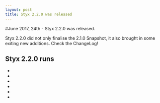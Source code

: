 ```yaml
---
layout: post
title: Styx 2.2.0 was released
---
```


#June 2017, 24th - Styx 2.2.0 was released.

Styx 2.2.0 did not only finalise the 2.1.0 Snapshot, it also brought in some exiting new additions. Check the ChangeLog!

## Styx 2.2.0 runs

  - 
  - 
  - 
  - 
  - 
  - 